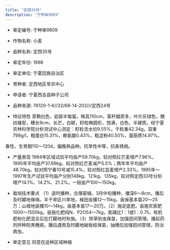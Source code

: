 ```yaml
---
title: "定西35号"
description: "宁种审9809"
---
```

* 审定编号:  宁种审9809

*  作物名称:  小麦

*  品种名称:  定西35号

*  审定年份:  1998

*  审定单位:  宁夏回族自治区

* 育种者:  定西地区旱农中心

*  申请者:  宁夏西吉县种子公司

*  品种来源:  76120-1-6//32/68-14-202///定西24号

*  特征特性
芽鞘白色，幼苗半匍匐，株高110cm，茎秆蜡质多，叶片灰绿色，穗纺锤型，穗长9cm，长芒，白颖，籽粒椭圆形，饱满，白色，半硬质。经宁夏农林科学院分析测试中心测定：籽粒含水份9.55%，千粒重42.34g，容重798g/l，粗蛋白15.31%，赖氨酸0.43%，粗淀粉40.50%，面筋质14.97%。
春性，生育期110～120d，偏晚熟品种。抗旱性中等，抗条锈病。


*  产量表现
1994年区域试验平均亩产59.70kg，较对照红芒麦增产7.96%，1995年平均亩产37.69kg，较对照红芒麦减产5.5%；两年年平均亩产48.70kg，较对照宁春10号减15.4%，较对照红芸麦增产2.33%。1995年～1997年生产试验平均亩产分别148kg、121kg、135kg，较对照定西33号分别增产14.1%、14.2%、21.2%。一般亩产100～150kg。

*  栽培技术要点
（1）适时播种，合理密植。3月中旬播种，播深6～8cm，播后及时耱地保墒。半干旱区川旱地，梯田亩播12～15kg，亩保基本苗20～25万；山坡地亩播10～14kg，亩基本苗17～20万。（2）施足底肥。亩施农家肥1000～1500kg，亩施化肥纯N、P2O54～7kg，氮磷比1：1或1：0.75，有机肥和化肥混合后在打耱地时秋施。（3）除草防虫保苗，加强田间管理。播前药剂拌种防黑穗病，播后遇雨及时耱地破板结保苗，抽穗后加强田间管理，防治病虫。

*  审定意见
同意在适种区域种植
